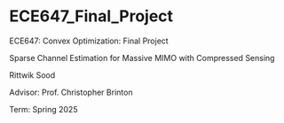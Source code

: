 # ECE647_Final_Project
ECE647: Convex Optimization:  Final Project


Sparse Channel Estimation for Massive MIMO with Compressed Sensing

Rittwik Sood

Advisor: Prof. Christopher Brinton

Term: Spring 2025
